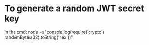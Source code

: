 # To generate a random JWT secret key

in the cmd:
node -e "console.log(require('crypto') randomBytes(32).toString('hex'))"
